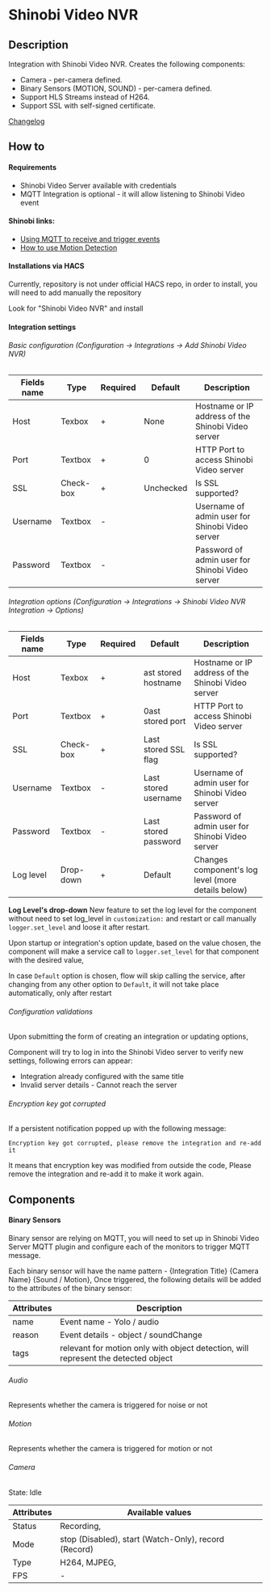 # Shinobi Video NVR

## Description

Integration with Shinobi Video NVR. Creates the following components:

* Camera - per-camera defined.
* Binary Sensors (MOTION, SOUND) - per-camera defined.
* Support HLS Streams instead of H264.
* Support SSL with self-signed certificate.

[Changelog](https://github.com/elad-bar/ha-shinobi/blob/master/CHANGELOG.md)

## How to

#### Requirements
- Shinobi Video Server available with credentials
- MQTT Integration is optional - it will allow listening to Shinobi Video event

#### Shinobi links:
- [Using MQTT to receive and trigger events](https://hub.shinobi.video/articles/view/xEMps3O4y4VEaYk)
- [How to use Motion Detection](https://hub.shinobi.video/articles/view/LKdcgcgWy9RJfUh)


#### Installations via HACS
Currently, repository is not under official HACS repo, in order to install, you will need to add manually the repository

Look for "Shinobi Video NVR" and install

#### Integration settings
###### Basic configuration (Configuration -> Integrations -> Add Shinobi Video NVR)
Fields name | Type | Required | Default | Description
--- | --- | --- | --- | --- |
Host | Texbox | + | None | Hostname or IP address of the Shinobi Video server
Port | Textbox | + | 0 | HTTP Port to access Shinobi Video server
SSL | Check-box | + | Unchecked | Is SSL supported?
Username | Textbox | - | | Username of admin user for Shinobi Video server
Password | Textbox | - | | Password of admin user for Shinobi Video server

###### Integration options (Configuration -> Integrations -> Shinobi Video NVR Integration -> Options)
Fields name | Type | Required | Default | Description
--- | --- | --- | --- | --- |
Host | Texbox | + | ast stored hostname | Hostname or IP address of the Shinobi Video server
Port | Textbox | + | 0ast stored port | HTTP Port to access Shinobi Video server
SSL | Check-box | + | Last stored SSL flag | Is SSL supported?
Username | Textbox | - | Last stored username | Username of admin user for Shinobi Video server
Password | Textbox | - | Last stored password | Password of admin user for Shinobi Video server
Log level | Drop-down | + | Default | Changes component's log level (more details below)

**Log Level's drop-down**
New feature to set the log level for the component without need to set log_level in `customization:` and restart or call manually `logger.set_level` and loose it after restart.

Upon startup or integration's option update, based on the value chosen, the component will make a service call to `logger.set_level` for that component with the desired value,

In case `Default` option is chosen, flow will skip calling the service, after changing from any other option to `Default`, it will not take place automatically, only after restart

###### Configuration validations
Upon submitting the form of creating an integration or updating options,

Component will try to log in into the Shinobi Video server to verify new settings, following errors can appear:
- Integration already configured with the same title
- Invalid server details - Cannot reach the server

###### Encryption key got corrupted
If a persistent notification popped up with the following message:
```
Encryption key got corrupted, please remove the integration and re-add it
```

It means that encryption key was modified from outside the code,
Please remove the integration and re-add it to make it work again.

## Components

#### Binary Sensors
Binary sensor are relying on MQTT, you will need to set up in Shinobi Video Server MQTT plugin and configure each of the monitors to trigger MQTT message.

Each binary sensor will have the name pattern - {Integration Title} {Camera Name} {Sound / Motion},
Once triggered, the following details will be added to the attributes of the binary sensor:

Attributes | Description |
--- | --- |
name | Event name - Yolo / audio
reason | Event details - object / soundChange
tags | relevant for motion only with object detection, will represent the detected object


###### Audio
Represents whether the camera is triggered for noise or not

###### Motion
Represents whether the camera is triggered for motion or not

###### Camera
State: Idle

Attributes | Available values |
--- | --- |
Status | Recording,
Mode | stop (Disabled), start (Watch-Only), record (Record)
Type | H264, MJPEG,
FPS | -
